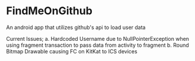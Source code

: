 # FindMeOnGithub
An android app that utilizes github's api to load user data

Current Issues;
a. Hardcoded Username due to NullPointerException when using fragment transaction to pass data from activity to fragment
b. Round Bitmap Drawable causing FC on KitKat to ICS devices
